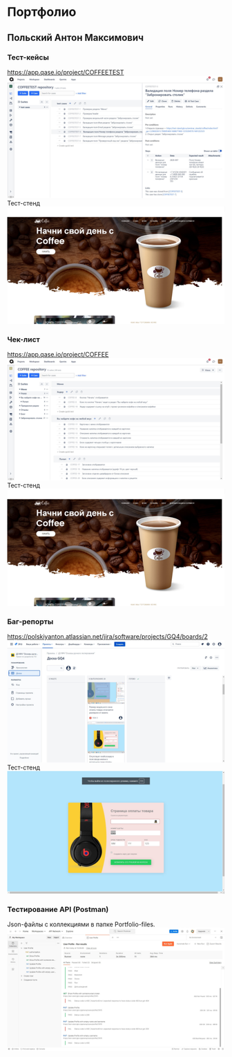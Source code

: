 # Портфолио
## Польский Антон Максимович

### Тест-кейсы
https://app.qase.io/project/COFFEETEST
![Тест кейсы](/Portfolio_images/Test-cases.jpg)
Тест-стенд
![Тест-стенд](/Portfolio_images/%D0%A2%D0%B5%D1%81%D1%82-%D1%81%D1%82%D0%B5%D0%BD%D0%B4.jpg)

### Чек-лист
https://app.qase.io/project/COFFEE
![Чек лист](/Portfolio_images/Check-list.jpg)
Тест-стенд
![Тест-стенд](/Portfolio_images/%D0%A2%D0%B5%D1%81%D1%82-%D1%81%D1%82%D0%B5%D0%BD%D0%B4.jpg)

### Баг-репорты
https://polskiyanton.atlassian.net/jira/software/projects/GQ4/boards/2
![Баг-репорты](/Portfolio_images/Bug-reports.jpg)
Тест-стенд
![Тест-стенд](/Portfolio_images/Test-stand2.jpg)

### Тестирование API (Postman)
Json-файлы с коллекциями в папке Portfolio-files.
![Postman](/Portfolio_images/API_testing.jpg)
